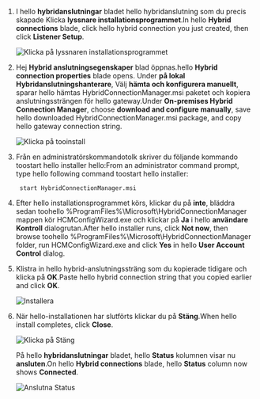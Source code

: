 
1. <span data-ttu-id="6c8aa-101">I hello **hybridanslutningar** bladet hello hybridanslutning som du precis skapade Klicka **lyssnare installationsprogrammet**.</span><span class="sxs-lookup"><span data-stu-id="6c8aa-101">In hello **Hybrid connections** blade, click hello hybrid connection you just created, then click **Listener Setup**.</span></span>
   
    ![Klicka på lyssnaren installationsprogrammet](./media/app-service-hybrid-connections-manager-install/D04ClickListenerSetup.png)
2. <span data-ttu-id="6c8aa-103">Hej **Hybrid anslutningsegenskaper** blad öppnas.</span><span class="sxs-lookup"><span data-stu-id="6c8aa-103">hello **Hybrid connection properties** blade opens.</span></span> <span data-ttu-id="6c8aa-104">Under **på lokal Hybridanslutningshanterare**, Välj **hämta och konfigurera manuellt**, sparar hello hämtas HybridConnectionManager.msi paketet och kopiera anslutningssträngen för hello gateway.</span><span class="sxs-lookup"><span data-stu-id="6c8aa-104">Under **On-premises Hybrid Connection Manager**, choose **download and configure manually**, save hello downloaded HybridConnectionManager.msi package, and copy hello gateway connection string.</span></span>
   
    ![Klicka på tooinstall](./media/app-service-hybrid-connections-manager-install/D05ClickToInstallHCM.png)
3. <span data-ttu-id="6c8aa-106">Från en administratörskommandotolk skriver du följande kommando toostart hello installer hello:</span><span class="sxs-lookup"><span data-stu-id="6c8aa-106">From an administrator command prompt, type hello following command toostart hello installer:</span></span>
   
        start HybridConnectionManager.msi
4. <span data-ttu-id="6c8aa-107">Efter hello installationsprogrammet körs, klickar du på **inte**, bläddra sedan toohello %ProgramFiles%\Microsoft\HybridConnectionManager mappen kör HCMConfigWizard.exe och klickar på **Ja** i hello **användare Kontroll** dialogrutan.</span><span class="sxs-lookup"><span data-stu-id="6c8aa-107">After hello installer runs, click **Not now**, then browse toohello %ProgramFiles%\Microsoft\HybridConnectionManager folder, run HCMConfigWizard.exe and click **Yes** in hello **User Account Control** dialog.</span></span>
5. <span data-ttu-id="6c8aa-108">Klistra in hello hybrid-anslutningssträng som du kopierade tidigare och klicka på **OK**.</span><span class="sxs-lookup"><span data-stu-id="6c8aa-108">Paste hello hybrid connection string that you copied earlier and click **OK**.</span></span> 
   
    ![Installera](./media/app-service-hybrid-connections-manager-install/D08aHCMInstallManual.png)
6. <span data-ttu-id="6c8aa-110">När hello-installationen har slutförts klickar du på **Stäng**.</span><span class="sxs-lookup"><span data-stu-id="6c8aa-110">When hello install completes, click **Close**.</span></span>
   
    ![Klicka på Stäng](./media/app-service-hybrid-connections-manager-install/D09HCMInstallComplete.png)
   
    <span data-ttu-id="6c8aa-112">På hello **hybridanslutningar** bladet, hello **Status** kolumnen visar nu **ansluten**.</span><span class="sxs-lookup"><span data-stu-id="6c8aa-112">On hello **Hybrid connections** blade, hello **Status** column now shows **Connected**.</span></span> 
   
    ![Anslutna Status](./media/app-service-hybrid-connections-manager-install/D10HCStatusConnected.png)

